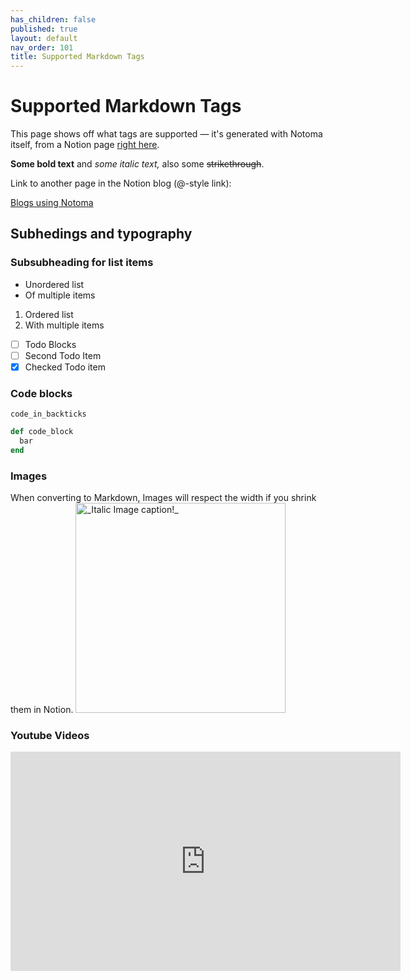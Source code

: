 ```yaml
---
has_children: false
published: true
layout: default
nav_order: 101
title: Supported Markdown Tags
---
```

<!--
THIS FILE IS GENERATED BY NOTOMA AUTOMATICALLY, DON'T EDIT IT!
Notion link for this article: https://www.notion.so/d7a417f3a7b34023b833e746e30fb7d7
-->

# Supported Markdown Tags

This page shows off what tags are supported — it's generated with Notoma itself, from a Notion page [right here](https://www.notion.so/respawn/Supported-Markdown-d7a417f3a7b34023b833e746e30fb7d7).

__Some bold text__ and *some italic text,* also some ~~strikethrough~~.

Link to another page in the Notion blog (@-style link): 


[Blogs using Notoma](https://www.notion.so/c720ce655edf4f8e9d52b533f02b115e)

## Subhedings and typography

### Subsubheading for list items


- Unordered list
- Of multiple items

1. Ordered list 
2. With multiple items

- [ ] Todo Blocks
- [ ] Second Todo Item
- [x] Checked Todo item

### Code blocks

`code_in_backticks`

```ruby
def code_block
  bar
end
```

### Images

When converting to Markdown, Images will respect the width if you shrink them in Notion.
<img src="https://images.unsplash.com/photo-1456324504439-367cee3b3c32?ixlib=rb-1.2.1&q=85&fm=jpg&crop=entropy&cs=srgb" alt="_Italic Image caption!_" width="336px" />



### Youtube Videos

<iframe width="624" height="351" src="https://www.youtube.com/embed/BTKcDlow9dw?feature=oembed" frameborder="0" allowfullscreen>
</iframe>

